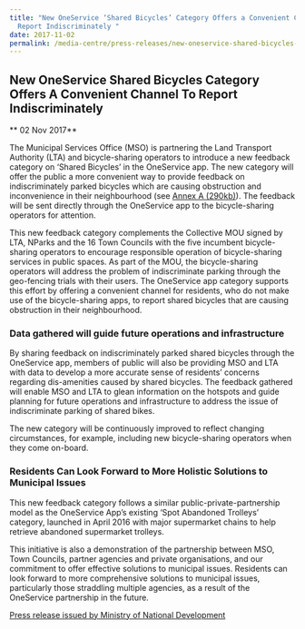 ```yaml
---
title: "New OneService ‘Shared Bicycles’ Category Offers a Convenient Channel to
  Report Indiscriminately "
date: 2017-11-02
permalink: /media-centre/press-releases/new-oneservice-shared-bicycles-category-offers-a-convenient-channel-to-report-indiscriminately-parked-shared-bicycles/
---
```

## New OneService Shared Bicycles Category Offers A Convenient Channel To Report Indiscriminately

** 02 Nov 2017**

The Municipal Services Office (MSO) is partnering the Land Transport Authority (LTA) and bicycle-sharing operators to introduce a new feedback category on ‘Shared Bicycles’ in the OneService app. The new category will offer the public a more convenient way to provide feedback on indiscriminately parked bicycles which are causing obstruction and inconvenience in their neighbourhood (see [Annex A (290kb)](/files/press-releases/2017/shared-bikes-category-cleared.pdf)). The feedback will be sent directly through the OneService app to the bicycle-sharing operators for attention.

This new feedback category complements the Collective MOU signed by LTA, NParks and the 16 Town Councils with the five incumbent bicycle-sharing operators to encourage responsible operation of bicycle-sharing services in public spaces. As part of the MOU, the bicycle-sharing operators will address the problem of indiscriminate parking through the geo-fencing trials with their users. The OneService app category supports this effort by offering a convenient channel for residents, who do not make use of the bicycle-sharing apps, to report shared bicycles that are causing obstruction in their neighbourhood.

### Data gathered will guide future operations and infrastructure

By sharing feedback on indiscriminately parked shared bicycles through the OneService app, members of public will also be providing MSO and LTA with data to develop a more accurate sense of residents’ concerns regarding dis-amenities caused by shared bicycles. The feedback gathered will enable MSO and LTA to glean information on the hotspots and guide planning for future operations and infrastructure to address the issue of indiscriminate parking of shared bikes.

The new category will be continuously improved to reflect changing circumstances, for example, including new bicycle-sharing operators when they come on-board.

### Residents Can Look Forward to More Holistic Solutions to Municipal Issues

This new feedback category follows a similar public-private-partnership model as the OneService App’s existing ‘Spot Abandoned Trolleys’ category, launched in April 2016 with major supermarket chains to help retrieve abandoned supermarket trolleys.

This initiative is also a demonstration of the partnership between MSO, Town Councils, partner agencies and private organisations, and our commitment to offer effective solutions to municipal issues. Residents can look forward to more comprehensive solutions to municipal issues, particularly those straddling multiple agencies, as a result of the OneService partnership in the future.

[Press release issued by Ministry of National Development](https://www.mnd.gov.sg/newsroom/press-releases/view/new-oneservice-shared-bicycles-category-offers-a-convenient-channel-to-report-indiscriminately-parked-shared-bicycles)